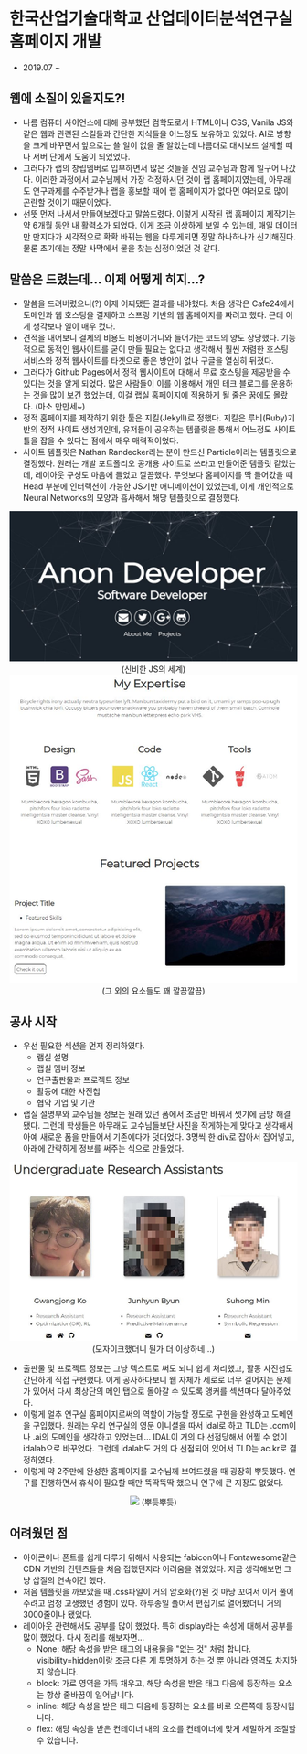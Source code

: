 # 한국산업기술대학교 산업데이터분석연구실 홈페이지 개발
- 2019.07 ~

## 웹에 소질이 있을지도?!
- 나름 컴퓨터 사이언스에 대해 공부했던 컴학도로서 HTML이나 CSS, Vanila JS와 같은 웹과 관련된 스킬들과 간단한 지식들을 어느정도 보유하고 있었다. AI로 방향을 크게 바꾸면서 앞으로는 쓸 일이 없을 줄 알았는데 나름대로 대시보드 설계할 때나 서버 단에서 도움이 되었었다.
- 그러다가 랩의 창립멤버로 입부하면서 많은 것들을 신임 교수님과 함께 일구어 나갔다. 이러한 과정에서 교수님께서 가장 걱정하시던 것이 랩 홈페이지였는데, 아무래도 연구과제를 수주받거나 랩을 홍보할 때에 랩 홈페이지가 없다면 여러모로 많이 곤란할 것이기 때문이었다.
- 선뜻 먼저 나서서 만들어보겠다고 말씀드렸다. 이렇게 시작된 랩 홈페이지 제작기는 약 6개월 동안 내 활력소가 되었다. 이게 조금 이상하게 보일 수 있는데, 매일 데이터만 만지다가 시각적으로
확확 바뀌는 웹을 다루게되면 정말 하나하나가 신기해진다. 물론 초기에는 정말 사막에서 물을 찾는 심정이었던 것 같다.

## 말씀은 드렸는데... 이제 어떻게 히지...?
- 말씀을 드려버렸으니(?) 이제 어찌됐든 결과를 내야했다. 처음 생각은 Cafe24에서 도메인과 웹 호스팅을 결제하고 스프링 기반의 웹 홈페이지를 짜려고 했다. 근데 이게 생각보다 일이 매우 컸다.
- 견적을 내어보니 결제의 비용도 비용이거니와 들어가는 코드의 양도 상당했다. 기능적으로 동적인 웹사이트를 굳이 만들 필요는 없다고 생각해서 훨씬 저렴한 호스팅 서비스와 정적 웹사이트를 타겟으로 좋은 방안이 없나 구글을 열심히 뒤졌다.
- 그러다가 Github Pages에서 정적 웹사이트에 대해서 무료 호스팅을 제공받을 수 있다는 것을 알게 되었다. 많은 사람들이 이를 이용해서 개인 테크 블로그를 운용하는 것을 많이 보긴 했었는데, 이걸 랩실 홈페이지에 적용하게 될 줄은 꿈에도 몰랐다. (마소 만만세~)
- 정적 홈페이지를 제작하기 위한 툴은 지킬(Jekyll)로 정했다. 지킬은 루비(Ruby)기반의 정적 사이트 생성기인데, 유저들이 공유하는 템플릿을 통해서 어느정도 사이트 틀을 잡을 수 있다는 점에서
매우 매력적이었다.
- 사이트 템플릿은 Nathan Randecker라는 분이 만드신 Particle이라는 템플릿으로 결정했다. 원래는 개발 포트폴리오 공개용 사이트로 쓰라고 만들어준 템플릿 같았는데, 레이아웃 구성도 마음에 들었고 깔끔했다. 무엇보다 홈페이지를 딱 들어갔을 때 Head 부분에 인터랙션이 가능한 JS기반 애니메이션이 있었는데, 이게 개인적으로 Neural Networks의 모양과 흡사해서 해당 템플릿으로 결정했다.

<p align = 'center'>
  <img src = "https://github.com/koptimizer/description/blob/main/note/projects/pics/home1.jpg">
  (신비한 JS의 세계)
  </br>
  <img src = "https://github.com/koptimizer/description/blob/main/note/projects/pics/home2.jpg">
  </br>
  (그 외의 요소들도 꽤 깔끔깔끔)
</p>

## 공사 시작
- 우선 필요한 섹션을 먼저 정리하였다.
  - 랩실 설명
  - 랩실 멤버 정보
  - 연구출판물과 프로젝트 정보
  - 활동에 대한 사진첩
  - 협약 기업 및 기관
- 랩실 설명부와 교수님들 정보는 원래 있던 폼에서 조금만 바꿔서 썻기에 금방 해결됐다. 그런데 학생들은 아무래도 교수님들보단 사진을 작게하는게 맞다고 생각해서 아예 새로운 폼을 만들어서 기존에다가 덧대었다. 3명씩 한 div로 잡아서 집어넣고, 아래에 간략하게 정보를 써주는 식으로 만들었다.

<p align = 'center'>
  <img src = "https://github.com/koptimizer/description/blob/main/note/projects/pics/home3.jpg">
  (모자이크했더니 뭔가 더 이상하네...)
  </br>
</p>

- 출판물 및 프로젝트 정보는 그냥 텍스트로 써도 되니 쉽게 처리했고, 활동 사진첩도 간단하게 직접 구현했다. 이게 공사하다보니 웹 자체가 세로로 너무 길어지는 문제가 있어서 다시 최상단의 메인 탭으로 돌아갈 수 있도록 앵커를 섹션마다 달아주었다.
- 이렇게 얼추 연구실 홈페이지로써의 역할이 가능할 정도로 구현을 완성하고 도메인을 구입했다. 원래는 우리 연구실의 영문 이니셜을 따서 idal로 하고 TLD는 .com이나 .ai의 도메인을 생각하고 있었는데... IDAL이 거의 다 선점당해서 어쩔 수 없이 idalab으로 바꾸었다. 그런데 idalab도 거의 다 선점되어 있어서 TLD는 ac.kr로 결정하였다.
- 이렇게 약 2주만에 완성한 홈페이지를 교수님께 보여드렸을 때 굉장히 뿌듯했다. 연구를 진행하면서 휴식이 필요할 때만 뚝딱뚝딱 했으니 연구에 큰 지장도 없었다.
<p align = 'center'>
  <img src = "https://github.com/koptimizer/description/blob/main/note/projects/pics/home4.gif">
  (뿌듯뿌듯)
  </br>
</p>

## 어려웠던 점
- 아이콘이나 폰트를 쉽게 다루기 위해서 사용되는 fabicon이나 Fontawesome같은 CDN 기반의 컨텐츠들을 처음 접했던지라 어려움을 겪었었다. 지금 생각해보면 그냥 삽질의 연속이긴 했다.
- 처음 템플릿을 까보았을 때 .css파일이 거의 암호화(?)된 것 마냥 꼬여서 이거 풀어주려고 엄청 고생했던 경험이 있다. 하루종일 풀어서 편집기로 열어봤더니 거의 3000줄이나 됐었다.
- 레이아웃 관련해서도 공부를 많이 했었다. 특히 display라는 속성에 대해서 공부를 많이 했었다. 다시 정리를 해보자면...
  - None: 해당 속성을 받은 태그의 내용물을 "없는 것" 처럼 합니다. visibility=hidden이랑 조금 다른 게 투명하게 하는 것 뿐 아니라 영역도 차지하지 않습니다. 
  - block: 가로 영역을 가득 채우고, 해당 속성을 받은 태그 다음에 등장하는 요소는 항상 줄바꿈이 일어납니다.
  - inline: 해당 속성을 받은 태그 다음에 등장하는 요소를 바로 오른쪽에 등장시킵니다.
  - flex: 해당 속성을 받은 컨테이너 내의 요소를 컨테이너에 맞게 세밀하게 조절할 수 있습니다.
